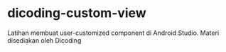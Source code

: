 # dicoding-custom-view
Latihan membuat user-customized component di Android Studio. Materi disediakan oleh Dicoding
